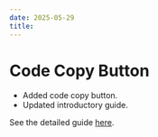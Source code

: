 ```yaml
---
date: 2025-05-29
title: 
---
```


# Code Copy Button

- Added code copy button.
- Updated introductory guide.

<!-- more -->

See the detailed guide [here](https://squidfunk.github.io/mkdocs-material/reference/code-blocks/#code-copy-button).
